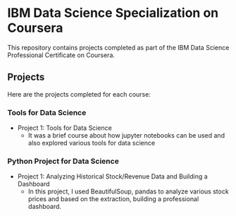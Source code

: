 # IBM Data Science Specialization on Coursera

This repository contains projects completed as part of the IBM Data Science Professional Certificate on Coursera.

## Projects

Here are the projects completed for each course:

### Tools for Data Science

- Project 1: Tools for Data Science
  - It was a brief course about how jupyter notebooks can be used and also explored various tools for data science

### Python Project for Data Science

- Project 1: Analyzing Historical Stock/Revenue Data and Building a Dashboard
  - In this project, I used BeautifulSoup, pandas to analyze various stock prices and based on the extraction, building a professional dashboard.

